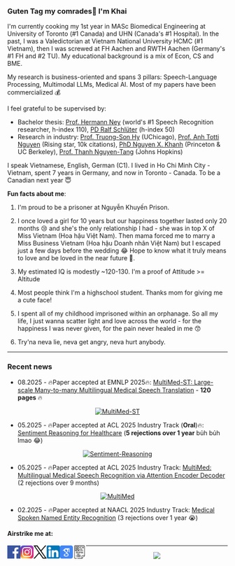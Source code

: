 ### Guten Tag my comrades👋 I'm Khai

I'm currently cooking my 1st year in MASc Biomedical Engineering at University of Toronto (#1 Canada) and UHN (Canada's #1 Hospital).
In the past, I was a Valedictorian at Vietnam National University HCMC (#1 Vietnam), then I was screwed at FH Aachen and RWTH Aachen (Germany's #1 FH and #2 TU). My educational background is a mix of Econ, CS and BME.

My research is business-oriented and spans 3 pillars: Speech-Language Processing, Multimodal LLMs, Medical AI. Most of my papers have been commercialized :moneybag:

I feel grateful to be supervised by: 

- Bachelor thesis: [Prof. Hermann Ney](https://scholar.google.de/citations?user=6C8rf-0AAAAJ&hl=de) (world's #1 Speech Recognition researcher, h-index 110), [PD Ralf Schlüter](https://scholar.google.de/citations?user=JmuAC9oAAAAJ&hl=de) (h-index 50)
- Research in industry: [Prof. Truong-Son Hy](https://scholar.google.com/citations?user=JiKBo6UAAAAJ&hl=en) (UChicago), [Prof. Anh Totti Nguyen](https://scholar.google.com/citations?user=EQw8d9AAAAAJ&hl=en) (Rising star, 10k citations), [PhD Nguyen X. Khanh](https://scholar.google.com/citations?user=SmqouhIAAAAJ) (Princeton & UC Berkeley), [Prof. Thanh Nguyen-Tang](https://scholar.google.co.kr/citations?user=UrTlMiwAAAAJ&hl=en) (Johns Hopkins)

I speak Vietnamese, English, German (C1). I lived in Ho Chi Minh City - Vietnam, spent 7 years in Germany, and now in Toronto - Canada. To be a Canadian next year :innocent:

**Fun facts about me**:

1. I'm proud to be a prisoner at Nguyễn Khuyến Prison.

2. I once loved a girl for 10 years but our happiness together lasted only 20 months :cry: and she's the only relationship I had - she was in top X of Miss Vietnam (Hoa hậu Việt Nam). Then mama forced me to marry a Miss Business Vietnam (Hoa hậu Doanh nhân Việt Nam) but I escaped just a few days before the wedding :joy: Hope to know what it truly means to love and be loved in the near future :smiling_face_with_three_hearts:.

3. My estimated IQ is modestly ~120-130. I'm a proof of Attitude >= Altitude

4. Most people think I'm a highschool student. Thanks mom for giving me a cute face!

5. I spent all of my childhood imprisoned within an orphanage. So all my life, I just wanna scatter light and love across the world - for the happiness I was never given, for the pain never healed in me :kissing_smiling_eyes:

6. Try'na neva lie, neva get angry, neva hurt anybody.

---------------------
### Recent news
- 08.2025 - 🔥Paper accepted at EMNLP 2025🔥: [MultiMed-ST: Large-scale Many-to-many Multilingual Medical Speech Translation](https://arxiv.org/abs/2504.03546) - **120 pages** 🔥

<p align="center">
  <a href="https://github.com/leduckhai/MultiMed-ST">
    <img height="90" src="https://github-readme-stats.vercel.app/api/pin/?username=leduckhai&repo=MultiMed-ST&theme=rose" alt="MultiMed-ST">
  </a>
</p>

- 05.2025 - 🔥Paper accepted at ACL 2025 Industry Track (**Oral**)🔥: [Sentiment Reasoning for Healthcare](https://arxiv.org/abs/2407.21054) (**5 rejections over 1 year** bủh bủh lmao :joy:)

<p align="center">
  <a href="https://github.com/leduckhai/Sentiment-Reasoning">
    <img height="70" src="https://github-readme-stats.vercel.app/api/pin/?username=leduckhai&repo=Sentiment-Reasoning&theme=solarized-light" alt="Sentiment-Reasoning">
  </a>
</p>

- 05.2025 - 🔥Paper accepted at ACL 2025 Industry Track: [MultiMed: Multilingual Medical Speech Recognition via Attention Encoder Decoder](https://arxiv.org/abs/2409.14074) (2 rejections over 9 months)

<p align="center">
  <a href="https://github.com/leduckhai/MultiMed">
    <img height="90" src="https://github-readme-stats.vercel.app/api/pin/?username=leduckhai&repo=MultiMed&theme=shadow_red" alt="MultiMed">
  </a>
</p>

- 02.2025 - 🔥Paper accepted at NAACL 2025 Industry Track: [Medical Spoken Named Entity Recognition](https://arxiv.org/abs/2406.13337) (3 rejections over 1 year :sob:)


<!---
<p align="center">
  <img align="right" src="https://visitor-badge.laobi.icu/badge?page_id=leduckhai.leduckhai"> 
  <img align="left" alt="Python" src="https://img.shields.io/badge/python%20-%2314354C.svg?&style=for-the-badge&logo=python&logoColor=white"/> 
  <img align="left" alt="MATLAB" src="https://img.shields.io/badge/matlab%20-%23E34F26.svg?&style=for-the-badge&logo=matlab&logoColor=white"/> 
  <img align="left" alt="Java" src="https://img.shields.io/badge/java-%23ED8B00.svg?&style=for-the-badge&logo=java&logoColor=white"/>  
</p>
-->

#### Airstrike me at:
[<img align="left" alt="Facebook" src="https://github.com/leduckhai/leduckhai/blob/main/icons/facebook-icon.png" width="30"/>](https://www.facebook.com/techmonzter/)
[<img align="left" alt="Instagram" src="https://github.com/leduckhai/leduckhai/blob/main/icons/instagram-icon.jfif" width="30"/>](https://www.instagram.com/_techmonzter_/)
[<img align="left" alt="X" src="https://github.com/leduckhai/leduckhai/blob/main/icons/x-icon.png" width="30"/>](https://twitter.com/_leduckhai_)
[<img align="left" alt="LinkedIn" src="https://github.com/leduckhai/leduckhai/blob/main/icons/linkedin-icon.png" width="30"/>](https://www.linkedin.com/in/khaileduc/)
[<img align="left" alt="GoogleScholar" src="https://github.com/leduckhai/leduckhai/blob/main/google-scholar-icon.png" width="30"/>](https://scholar.google.de/citations?user=DfAzEe0AAAAJ&hl=en)
[<img align="left" alt="MyCV" src="https://github.com/leduckhai/leduckhai/blob/main/icons/my-cv-icon.png" width="30"/>](https://drive.google.com/file/d/1iAh1VNEjDvN-QShFfAsHSabPS8zZro1V/view?usp=drive_link)

-------------------
<p align="center">
  <img src="https://github-readme-stats.vercel.app/api?username=leduckhai&show_icons=true&theme=shadow_red&count_private=true&hide=commits,prs,issues,contribs&hide_rank=true" height="100"/> 
</p>

